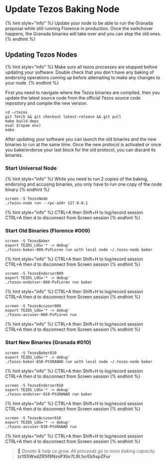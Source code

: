 # Update Tezos Baking Node

{% hint style="info" %}
Update your node to be able to run the Granada proposal while still running Florence in production. Once the switchover happens, the Granada binaries will take over and you can stop the old ones.
{% endhint %}

## Updating Tezos Nodes

{% hint style="info" %}
Make sure all tezos processes are stopped before updating your software. Double check that you don't have any baking of endorsing operations coming up before attempting to make any changes to your node.
{% endhint %}

First you need to navigate where the Tezos binaries are compiled, then you update the latest source code from the official Tezos source code repository and compile the new version.

```text
cd ~/tezos
git fetch && git checkout latest-release && git pull
make build-deps
eval $(opam env)
make
```

After updating your software you can launch the old binaries and the new binaries to run at the same time.  Once the new protocol is activated or once you bake/endorse your last block for the old protocol, you can discard its binaries.

### Start Universal Node

{% hint style="info" %}
While you need to run 2 copies of the baking, endorsing and accusing binaries, you only have to run one copy of the node binary
{% endhint %}

```text
screen -S TezosNode
./tezos-node run --rpc-addr 127.0.0.1
```

{% hint style="info" %}
CTRL+A then Shift+H to log/record session  
CTRL+A then d to disconnect from Screen session
{% endhint %}

### Start Old Binaries \(Florence \#009\)

```text
screen -S TezosBaker
export TEZOS_LOG='* -> debug'
./tezos-baker-009-PsFLoren run with local node ~/.tezos-node baker
```

{% hint style="info" %}
CTRL+A then Shift+H to log/record session  
CTRL+A then d to disconnect from Screen session
{% endhint %}

```text
screen -S TezosEndorser009
export TEZOS_LOG='* -> debug'
./tezos-endorser-009-PsFLoren run baker
```

{% hint style="info" %}
CTRL+A then Shift+H to log/record session  
CTRL+A then d to disconnect from Screen session
{% endhint %}

```text
screen -S TezosAccuser009
export TEZOS_LOG='* -> debug'
./tezos-accuser-009-PsFLoren run
```

{% hint style="info" %}
CTRL+A then Shift+H to log/record session  
CTRL+A then d to disconnect from Screen session
{% endhint %}

### Start New Binaries \(Granada \#010\)

```text
screen -S TezosBaker010
export TEZOS_LOG='* -> debug'
./tezos-baker-010-PtGRANAD run with local node ~/.tezos-node baker
```

{% hint style="info" %}
CTRL+A then Shift+H to log/record session  
CTRL+A then d to disconnect from Screen session
{% endhint %}

```text
screen -S TezosEndorser010
export TEZOS_LOG='* -> debug'
./tezos-endorser-010-PtGRANAD run baker
```

{% hint style="info" %}
CTRL+A then Shift+H to log/record session  
CTRL+A then d to disconnect from Screen session
{% endhint %}

```text
screen -S TezosAccuser010
export TEZOS_LOG='* -> debug'
./tezos-accuser-010-PtGRANAD run
```

{% hint style="info" %}
CTRL+A then Shift+H to log/record session  
CTRL+A then d to disconnect from Screen session
{% endhint %}





> 🙏 _Donate & help us grow. All proceeds go to more baking capacity._  
>                                                        **tz1S5WxdZR5f9NzsPXhr7L9L1vrEb5spZFur**

